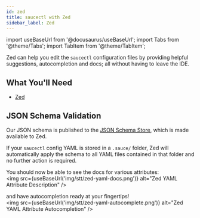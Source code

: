 ```yaml
---
id: zed
title: saucectl with Zed
sidebar_label: Zed
---
```


import useBaseUrl from '@docusaurus/useBaseUrl';
import Tabs from '@theme/Tabs';
import TabItem from '@theme/TabItem';

Zed can help you edit the `saucectl` configuration files by providing helpful suggestions, autocompletion and docs; all without having to leave the IDE.

## What You'll Need

- [Zed](https://zed.dev/)

## JSON Schema Validation

Our JSON schema is published to the [JSON Schema Store](https://www.schemastore.org/json/), which is made available to Zed.

If your `saucectl` config YAML is stored in a `.sauce/` folder, Zed will automatically apply the schema to all YAML files contained in that folder and no further action is required.

You should now be able to see the docs for various attributes:<br/><img src={useBaseUrl('img/stt/zed-yaml-docs.png')} alt="Zed YAML Attribute Description" />

and have autocompletion ready at your fingertips!<br/><img src={useBaseUrl('img/stt/zed-yaml-autocomplete.png')} alt="Zed YAML Attribute Autocompletion" />
